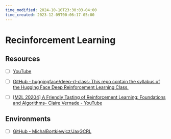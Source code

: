 ```yaml
---
time_modified: 2024-10-10T23:30:03-04:00
time_created: 2023-12-09T00:06:17-05:00
---
```

# Recinforcement Learning


## Resources

- [ ] [YouTube](https://youtube.com/playlist?list=PLoROMvodv4rN4wG6Nk6sNpTEbuOSosZdX&si=S4j4vjlNOcy54Ap0)

- [ ] [GitHub - huggingface/deep-rl-class: This repo contain the syllabus of the Hugging Face Deep Reinforcement Learning Class.](https://github.com/huggingface/deep-rl-class)
- [ ] [\[M2L 20204\] A Friendly Tasting of Reinforcement Learning: Foundations and Algorithms- Claire Vernade - YouTube](https://www.youtube.com/watch?v=mRND0rglJus)




## Environments

- [ ] [GitHub - MichalBortkiewicz/JaxGCRL](https://github.com/MichalBortkiewicz/JaxGCRL)